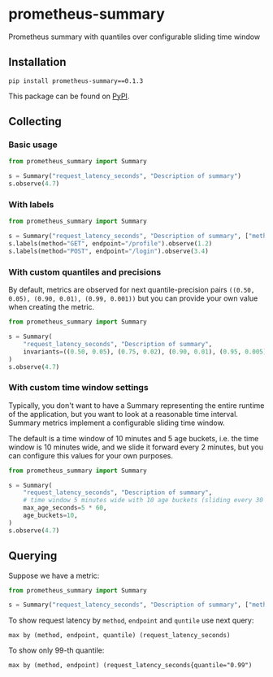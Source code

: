 # prometheus-summary
Prometheus summary with quantiles over configurable sliding time window

## Installation

```
pip install prometheus-summary==0.1.3
```
This package can be found on [PyPI](https://pypi.org/project/prometheus-summary/).

## Collecting

### Basic usage

```python
from prometheus_summary import Summary

s = Summary("request_latency_seconds", "Description of summary")
s.observe(4.7)
```

### With labels

```python
from prometheus_summary import Summary

s = Summary("request_latency_seconds", "Description of summary", ["method", "endpoint"])
s.labels(method="GET", endpoint="/profile").observe(1.2)
s.labels(method="POST", endpoint="/login").observe(3.4)
```

### With custom quantiles and precisions

By default, metrics are observed for next quantile-precision pairs
`((0.50, 0.05), (0.90, 0.01), (0.99, 0.001))`
but you can provide your own value when creating the metric.

```python
from prometheus_summary import Summary

s = Summary(
    "request_latency_seconds", "Description of summary",
    invariants=((0.50, 0.05), (0.75, 0.02), (0.90, 0.01), (0.95, 0.005), (0.99, 0.001)),
)
s.observe(4.7)
```

### With custom time window settings

Typically, you don't want to have a Summary representing the entire runtime of the application,
but you want to look at a reasonable time interval. Summary metrics implement a configurable sliding time window.

The default is a time window of 10 minutes and 5 age buckets, i.e. the time window is 10 minutes wide, and
we slide it forward every 2 minutes, but you can configure this values for your own purposes.

```python
from prometheus_summary import Summary

s = Summary(
    "request_latency_seconds", "Description of summary",
    # time window 5 minutes wide with 10 age buckets (sliding every 30 seconds)
    max_age_seconds=5 * 60,
    age_buckets=10,
)
s.observe(4.7)
```

## Querying

Suppose we have a metric:

```python
from prometheus_summary import Summary

s = Summary("request_latency_seconds", "Description of summary", ["method", "endpoint"])
```

To show request latency by `method`, `endpoint` and `quntile` use next query:
```
max by (method, endpoint, quantile) (request_latency_seconds)
```

To show only 99-th quantile:
```
max by (method, endpoint) (request_latency_seconds{quantile="0.99")
```
